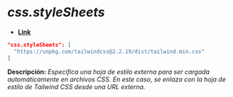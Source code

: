 <!-- Autor: Daniel Benjamin Perez Morales -->
<!-- GitHub: https://github.com/DanielPerezMoralesDev13 -->
<!-- Correo electrónico: danielperezdev@proton.me -->

# ***css.styleSheets***

- **[Link](https://unpkg.com/tailwindcss@2.2.19/dist/tailwind.min.css "https://unpkg.com/tailwindcss@2.2.19/dist/tailwind.min.css")**

```json
"css.styleSheets": [
  "https://unpkg.com/tailwindcss@2.2.19/dist/tailwind.min.css"
]
```

**Descripción:** *Especifica una hoja de estilo externa para ser cargada automáticamente en archivos CSS. En este caso, se enlaza con la hoja de estilo de Tailwind CSS desde una URL externa.*
